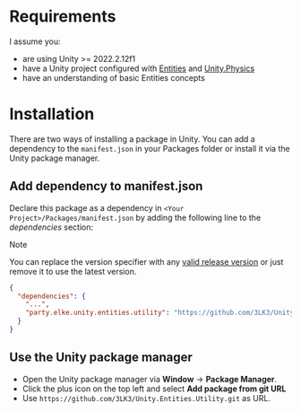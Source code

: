 # Requirements

I assume you:
- are using Unity >= 2022.2.12f1
- have a Unity project configured with [Entities](https://docs.unity3d.com/Packages/com.unity.entities@1.0/manual/) and [Unity.Physics](https://docs.unity3d.com/Packages/com.unity.physics@1.0/manual/)
- have an understanding of basic Entities concepts

# Installation

There are two ways of installing a package in Unity. You can add a dependency to the `manifest.json` in your Packages folder or install it via the Unity package manager.

## Add dependency to manifest.json

Declare this package as a dependency in `<Your Project>/Packages/manifest.json` by adding the following line to the *dependencies* section:

> [!Note]
> You can replace the version specifier with any [valid release version](https://github.com/3LK3/Unity.Entities.Utility/releases) or just remove it to use the latest version.

```json
{
  "dependencies": {
    "...",
    "party.elke.unity.entities.utility": "https://github.com/3LK3/Unity.Entities.Utility.git#0.0.1"
  }
}
```

## Use the Unity package manager

- Open the Unity package manager via **Window** -> **Package Manager**.<br>
- Click the plus icon on the top left and select **Add package from git URL** 
- Use `https://github.com/3LK3/Unity.Entities.Utility.git` as URL.